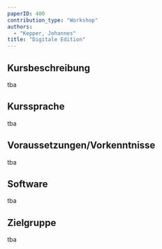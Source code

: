 ```yaml
---
paperID: 400
contribution_type: "Workshop"
authors:
  - "Kepper, Johannes"
title: "Digitale Edition"
---
```


## Kursbeschreibung

tba

## Kurssprache
tba

## Voraussetzungen/Vorkenntnisse
tba

## Software
tba

## Zielgruppe
tba